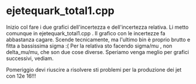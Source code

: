 # ejetequark_total1.cpp
Inizio col fare i due grafici dell'incertezza e dell'incertezza relativa. Li metto comunque in ejetequark_total1.cpp .
Il grafico con le incertezze fa abbastanza cagare. Scende tecnicamente, ma l'ultimo bin è proprio brutto e fitta a bassissima sigma :(
Per la relativa sto facendo sigma/mu , non delta_mu/mu, che son due cose diverse.
Speriamo venga meglio per grafici successivi, vediam. 


Pomeriggio devi riuscire a risolvere sti problemi per la produzione dei jet con 12e 16!!!

